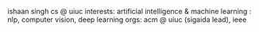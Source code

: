 ishaan singh
cs @ uiuc 
interests: artificial intelligence & machine learning : nlp, computer vision, deep learning
orgs: acm @ uiuc (sigaida lead), ieee

<!---
ishaansingh22/ishaansingh22 is a ✨ special ✨ repository because its `README.md` (this file) appears on your GitHub profile.
You can click the Preview link to take a look at your changes.
--->
